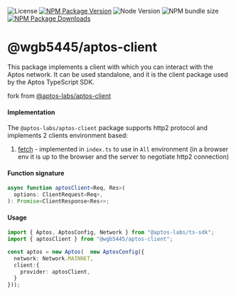![License][github-license]
[![NPM Package Version][npm-image-version]][npm-url]
![Node Version](https://img.shields.io/node/v/%40aptos-labs%2Faptos-client)
![NPM bundle size](https://img.shields.io/bundlephobia/min/%40aptos-labs/aptos-client)
[![NPM Package Downloads][npm-image-downloads]][npm-url]

# @wgb5445/aptos-client

This package implements a client with which you can interact with the Aptos network. It can be used standalone, and it is the client package used by the Aptos TypeScript SDK.

fork from [@aptos-labs/aptos-client](https://github.com/aptos-labs/aptos-client)

#### Implementation

The `@aptos-labs/aptos-client` package supports http2 protocol and implements 2 clients environment based:

1. [fetch](https://developer.mozilla.org/en-US/docs/Web/API/Fetch_API) - implemented in `index.ts` to use in `All` environment (in a browser env it is up to the browser and the server to negotiate http2 connection)

#### Function signature

```ts
async function aptosClient<Req, Res>(
  options: ClientRequest<Req>,
): Promise<ClientResponse<Res>>;
```

#### Usage

```ts
import { Aptos, AptosConfig, Network } from "@aptos-labs/ts-sdk";
import { aptosClient } from "@wgb5445/aptos-client";

const aptos = new Aptos(  new AptosConfig({
  network: Network.MAINNET,
  client:{
    provider: aptosClient,
  }
}));
```

[npm-image-version]: https://img.shields.io/npm/v/%40aptos-labs%2Faptos-client.svg
[npm-image-downloads]: https://img.shields.io/npm/dm/%40aptos-labs%2Faptos-client.svg
[npm-url]: https://npmjs.org/package/@aptos-labs/aptos-client
[github-license]: https://img.shields.io/github/license/aptos-labs/aptos-client
